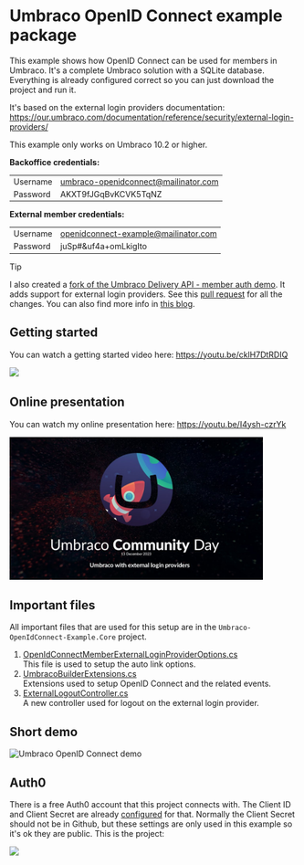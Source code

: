 # Umbraco OpenID Connect example package

This example shows how OpenID Connect can be used for members in Umbraco. It's a complete Umbraco solution with a SQLite database. Everything is already configured correct so you can just download the project and run it. 

It's based on the external login providers documentation:<br />
https://our.umbraco.com/documentation/reference/security/external-login-providers/

This example only works on Umbraco 10.2 or higher.

**Backoffice credentials:**

|          	|                                      	|
|----------	|--------------------------------------	|
| Username 	| umbraco-openidconnect@mailinator.com 	|
| Password 	| AKXT9fJGqBvKCVK5TqNZ                 	|

**External member credentials:**

|          	|                                      	|
|----------	|--------------------------------------	|
| Username 	| openidconnect-example@mailinator.com 	|
| Password 	| juSp#&uf4a+omLkigIto                 	|

> [!TIP]
> I also created a [fork of the Umbraco Delivery API - member auth demo](https://github.com/jbreuer/UmbracoDeliveryApiAuthDemo). It adds support for external login providers. See this [pull request](https://github.com/jbreuer/UmbracoDeliveryApiAuthDemo/pull/1) for all the changes. You can also find more info in [this blog](https://www.jeroenbreuer.nl/blog/umbraco-headless-member-auth-with-external-login-providers/).

## Getting started
You can watch a getting started video here: <a href="https://youtu.be/cklH7DtRDIQ" target="_blank">https://youtu.be/cklH7DtRDIQ</a>

<a href="https://youtu.be/cklH7DtRDIQ" target="_blank"><img src="./Getting-started.png" height="250"></a>

## Online presentation
You can watch my online presentation here: <a href="https://youtu.be/I4ysh-czrYk" target="_blank">https://youtu.be/I4ysh-czrYk</a>

<a href="https://youtu.be/I4ysh-czrYk" target="_blank"><img src="./Umbraco-Community-Day-External-login-providers.jpg" height="250"></a>

## Important files

All important files that are used for this setup are in the ```Umbraco-OpenIdConnect-Example.Core``` project.

1. <a href="./Umbraco-OpenIdConnect-Example.Core/Provider/OpenIdConnectMemberExternalLoginProviderOptions.cs" target="_blank">OpenIdConnectMemberExternalLoginProviderOptions.cs</a><br />
This file is used to setup the auto link options.
2. <a href="./Umbraco-OpenIdConnect-Example.Core/Extensions/UmbracoBuilderExtensions.cs" target="_blank">UmbracoBuilderExtensions.cs</a><br />
Extensions used to setup OpenID Connect and the related events.
3. <a href="./Umbraco-OpenIdConnect-Example.Core/Controllers/ExternalLogoutController.cs" target="_blank">ExternalLogoutController.cs</a><br />
A new controller used for logout on the external login provider.

## Short demo
![Umbraco OpenID Connect demo](./Umbraco-OpenID-Connect-demo.gif)

## Auth0
There is a free Auth0 account that this project connects with. The Client ID and Client Secret are already <a href="./Umbraco-OpenIdConnect-Example.Web/appsettings.json#L30" target="_blank">configured</a> for that. Normally the Client Secret should not be in Github, but these settings are only used in this example so it's ok they are public. This is the project:

<img src="./auth0.png">